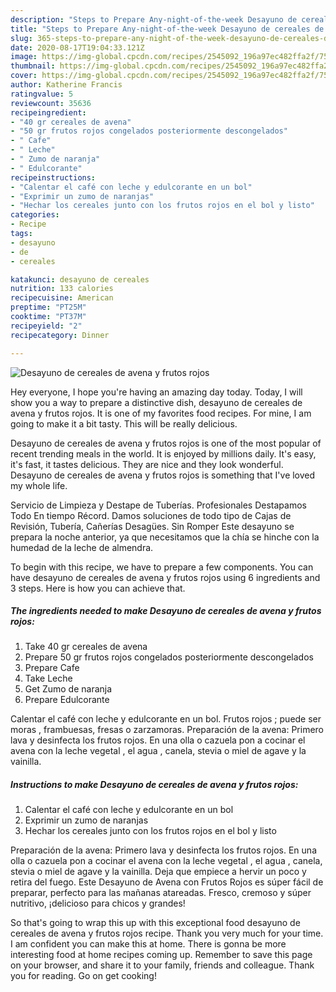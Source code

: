 ```yaml
---
description: "Steps to Prepare Any-night-of-the-week Desayuno de cereales de avena y frutos rojos"
title: "Steps to Prepare Any-night-of-the-week Desayuno de cereales de avena y frutos rojos"
slug: 365-steps-to-prepare-any-night-of-the-week-desayuno-de-cereales-de-avena-y-frutos-rojos
date: 2020-08-17T19:04:33.121Z
image: https://img-global.cpcdn.com/recipes/2545092_196a97ec482ffa2f/751x532cq70/desayuno-de-cereales-de-avena-y-frutos-rojos-foto-principal.jpg
thumbnail: https://img-global.cpcdn.com/recipes/2545092_196a97ec482ffa2f/751x532cq70/desayuno-de-cereales-de-avena-y-frutos-rojos-foto-principal.jpg
cover: https://img-global.cpcdn.com/recipes/2545092_196a97ec482ffa2f/751x532cq70/desayuno-de-cereales-de-avena-y-frutos-rojos-foto-principal.jpg
author: Katherine Francis
ratingvalue: 5
reviewcount: 35636
recipeingredient:
- "40 gr cereales de avena"
- "50 gr frutos rojos congelados posteriormente descongelados"
- " Cafe"
- " Leche"
- " Zumo de naranja"
- " Edulcorante"
recipeinstructions:
- "Calentar el café con leche y edulcorante en un bol"
- "Exprimir un zumo de naranjas"
- "Hechar los cereales junto con los frutos rojos en el bol y listo"
categories:
- Recipe
tags:
- desayuno
- de
- cereales

katakunci: desayuno de cereales 
nutrition: 133 calories
recipecuisine: American
preptime: "PT25M"
cooktime: "PT37M"
recipeyield: "2"
recipecategory: Dinner

---
```



![Desayuno de cereales de avena y frutos rojos](https://img-global.cpcdn.com/recipes/2545092_196a97ec482ffa2f/751x532cq70/desayuno-de-cereales-de-avena-y-frutos-rojos-foto-principal.jpg)

Hey everyone, I hope you're having an amazing day today. Today, I will show you a way to prepare a distinctive dish, desayuno de cereales de avena y frutos rojos. It is one of my favorites food recipes. For mine, I am going to make it a bit tasty. This will be really delicious.

Desayuno de cereales de avena y frutos rojos is one of the most popular of recent trending meals in the world. It is enjoyed by millions daily. It's easy, it's fast, it tastes delicious. They are nice and they look wonderful. Desayuno de cereales de avena y frutos rojos is something that I've loved my whole life.

Servicio de Limpieza y Destape de Tuberías. Profesionales Destapamos Todo En tiempo Récord. Damos soluciones de todo tipo de Cajas de Revisión, Tubería, Cañerías Desagües. Sin Romper Este desayuno se prepara la noche anterior, ya que necesitamos que la chía se hinche con la humedad de la leche de almendra.


To begin with this recipe, we have to prepare a few components. You can have desayuno de cereales de avena y frutos rojos using 6 ingredients and 3 steps. Here is how you can achieve that.

<!--inarticleads1-->

##### The ingredients needed to make Desayuno de cereales de avena y frutos rojos:

1. Take 40 gr cereales de avena
1. Prepare 50 gr frutos rojos congelados posteriormente descongelados
1. Prepare  Cafe
1. Take  Leche
1. Get  Zumo de naranja
1. Prepare  Edulcorante


Calentar el café con leche y edulcorante en un bol. Frutos rojos ; puede ser moras , frambuesas, fresas o zarzamoras. Preparación de la avena: Primero lava y desinfecta los frutos rojos. En una olla o cazuela pon a cocinar el avena con la leche vegetal , el agua , canela, stevia o miel de agave y la vainilla. 

<!--inarticleads2-->

##### Instructions to make Desayuno de cereales de avena y frutos rojos:

1. Calentar el café con leche y edulcorante en un bol
1. Exprimir un zumo de naranjas
1. Hechar los cereales junto con los frutos rojos en el bol y listo


Preparación de la avena: Primero lava y desinfecta los frutos rojos. En una olla o cazuela pon a cocinar el avena con la leche vegetal , el agua , canela, stevia o miel de agave y la vainilla. Deja que empiece a hervir un poco y retira del fuego. Este Desayuno de Avena con Frutos Rojos es súper fácil de preparar, perfecto para las mañanas atareadas. Fresco, cremoso y súper nutritivo, ¡delicioso para chicos y grandes! 

So that's going to wrap this up with this exceptional food desayuno de cereales de avena y frutos rojos recipe. Thank you very much for your time. I am confident you can make this at home. There is gonna be more interesting food at home recipes coming up. Remember to save this page on your browser, and share it to your family, friends and colleague. Thank you for reading. Go on get cooking!
